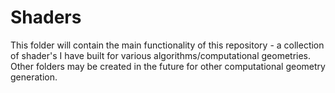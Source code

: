 # Shaders
This folder will contain the main functionality of this repository - a collection of shader's I have built for various algorithms/computational geometries. Other folders may be created in the future for other computational geometry generation.